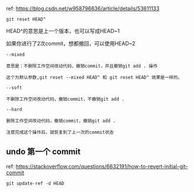 ref: https://blog.csdn.net/w958796636/article/details/53611133

```
git reset HEAD^
```

HEAD^的意思是上一个版本，也可以写成HEAD~1

如果你进行了2次commit，想都撤回，可以使用HEAD~2

```
--mixed 

意思是：不删除工作空间改动代码，撤销commit，并且撤销git add . 操作

这个为默认参数,git reset --mixed HEAD^ 和 git reset HEAD^ 效果是一样的。

--soft  

不删除工作空间改动代码，撤销commit，不撤销git add . 

--hard

删除工作空间改动代码，撤销commit，撤销git add . 

注意完成这个操作后，就恢复到了上一次的commit状态
```

## undo 第一个 commit

ref: https://stackoverflow.com/questions/6632191/how-to-revert-initial-git-commit

```
git update-ref -d HEAD
```

